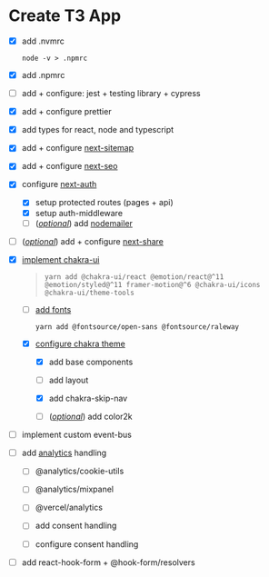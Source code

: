 # Create T3 App

- [x] add .nvmrc

  ```shell
  node -v > .npmrc
  ```

- [x] add .npmrc

- [ ] add + configure: jest + testing library + cypress

- [x] add + configure prettier

- [x] add types for react, node and typescript

- [x] add + configure [next-sitemap](https://github.com/iamvishnusankar/next-sitemap)

- [x] add + configure [next-seo](https://github.com/garmeeh/next-seo) 

- [x] configure [next-auth](https://next-auth.js.org/getting-started/example)

  - [x] setup protected routes (pages + api)
  - [x] setup auth-middleware
  - [ ] (*<u>optional</u>*) add [nodemailer](https://next-auth.js.org/getting-started/upgrade-v4#nodemailer)

- [ ] (<u>*optional*</u>) add + configure [next-share](https://github.com/Bunlong/next-share)

- [x] [implement chakra-ui](https://chakra-ui.com/getting-started/nextjs-guide)

  > ```shell
  > yarn add @chakra-ui/react @emotion/react@^11 @emotion/styled@^11 framer-motion@^6 @chakra-ui/icons @chakra-ui/theme-tools
  > ```

  - [ ] [add fonts](https://chakra-ui.com/community/recipes/using-fonts)

    ```shell
    yarn add @fontsource/open-sans @fontsource/raleway
    ```

  - [x] [configure chakra theme](https://chakra-ui.com/docs/styled-system/customize-theme)

    - [x] add base components

    - [ ] add layout

    - [x] add chakra-skip-nav
    - [ ] (<u>*optional*</u>) add color2k

- [ ] implement custom event-bus

- [ ] add [analytics](https://github.com/DavidWells/analytics) handling

     - [ ] @analytics/cookie-utils
     - [ ] @analytics/mixpanel
     - [ ] @vercel/analytics
     - [ ] add consent handling
     - [ ] configure consent handling

     

- [ ] add react-hook-form + @hook-form/resolvers